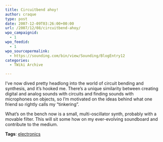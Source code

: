 ```yaml
---
title: Circuitbend ahoy!
author: craque
type: post
date: 2007-12-09T03:26:00+00:00
url: /2007/12/08/circuitbend-ahoy/
wpo_campaignid:
  - 1
wpo_feedid:
  - 1
wpo_sourcepermalink:
  - https://sounding.com/bin/view/Sounding/BlogEntry12
categories:
  - TWiki Archive

---
```

I&#8217;ve now dived pretty headlong into the world of circuit bending and synthesis, and it&#8217;s hooked me. There&#8217;s a unique similarity between creating digital and analog sounds with circuits and finding sounds with microphones on objects, so I&#8217;m motivated on the ideas behind what one friend so rightly calls my &#8220;tinkering&#8221;. </p> 

What&#8217;s on the bench now is a small, multi-oscillator synth, probably with a movable filter. This will sit some how on my ever-evolving soundboard and contribute to the medium.</p> 

**Tags**: <a href="https://sounding.com/bin/view/Sounding/BlogArchive?mode=tag&search=electronics" rel="tag">electronics</a></p>